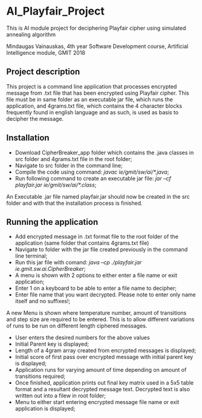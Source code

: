 # AI_Playfair_Project
This is AI module project for deciphering Playfair cipher using simulated annealing algorithm

Mindaugas Vainauskas, 4th year Software Development course, Artificial Intelligence module, GMIT 2018

## Project description

This project is a command line application that processes encrypted message from .txt file that has been encrypted using Playfair cipher. This file must be in same folder as an executable jar file, which runs the application, and 4grams.txt file, which contains the 4 character blocks frequently found in english language and as such, is used as basis to decipher the message.

## Installation

 - Download CipherBreaker_app folder which contains the .java classes in src folder and 4grams.txt file in the root folder;
 - Navigate to src folder in the command line;
 - Compile the code using command: *javac ie/gmit/sw/ai/\*.java*;
 - Run following command to create an executable jar file: *jar –cf playfair.jar ie/gmit/sw/ai/\*.class*;
 
 An Executable .jar file named playfair.jar should now be created in the src folder and with that the installation process is finished.
 
 ## Running the application
 - Add encrypted message in .txt format file to the root folder of the application (same folder that contains 4grams.txt file)
 - Navigate to folder with the jar file created previously in the command line terminal;
 - Run this jar file with comand: *java –cp ./playfair.jar ie.gmit.sw.ai.CipherBreaker*;
 - A menu is shown with 2 options to either enter a file name or exit application;
 - Enter 1 on a keyboard to be able to enter a file name to decipher;
 - Enter file name that you want decrypted. Please note to enter only name itself and no suffixes!;
 
 
 A new Menu is shown where temperature number, amount of transitions and step size are required to be entered. This is to allow different variations of runs to be run on different length ciphered messages.
 - User enters the desired numbers for the above values
 - Initial Parent key is displayed;
 - Length of a 4gram array created from encrypted messages is displayed;
 - Initial score of first pass over encrypted message with initial parent key is displayed;
 - Application runs for varying amount of time depending on amount of transitions required;
 - Once finished, application prints out final key matrix used in a 5x5 table format and a resultant decrypted message text. Decrypted text is also written out into a filew in root folder;
 - Menu to either start entering encrypted message file name or exit application is displayed;
